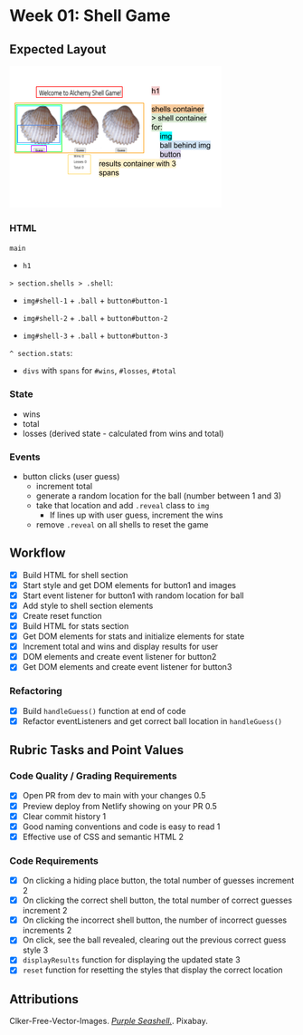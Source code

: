 # Week 01: Shell Game

## Expected Layout

![wireframe of shell game](./assets/expected-layout.png)

### HTML

`main`

-   `h1`

`> section.shells > .shell`:

-   `img#shell-1` + `.ball` + `button#button-1`

-   `img#shell-2` + `.ball` + `button#button-2`

-   `img#shell-3` + `.ball` + `button#button-3`

`^ section.stats`:

-   `divs` with `spans` for `#wins`, `#losses`, `#total`

### State

-   wins
-   total
-   losses (derived state - calculated from wins and total)

### Events

-   button clicks (user guess)
    -   increment total
    -   generate a random location for the ball (number between 1 and 3)
    -   take that location and add `.reveal` class to `img`
        -   If lines up with user guess, increment the wins
    -   remove `.reveal` on all shells to reset the game

## Workflow

-   [x] Build HTML for shell section
-   [x] Start style and get DOM elements for button1 and images
-   [x] Start event listener for button1 with random location for ball
-   [x] Add style to shell section elements
-   [x] Create reset function
-   [x] Build HTML for stats section
-   [x] Get DOM elements for stats and initialize elements for state
-   [x] Increment total and wins and display results for user
-   [x] DOM elements and create event listener for button2
-   [x] Get DOM elements and create event listener for button3

### Refactoring

-   [x] Build `handleGuess()` function at end of code
-   [x] Refactor eventListeners and get correct ball location in `handleGuess()`

## Rubric Tasks and Point Values

### Code Quality / Grading Requirements

-   [x] Open PR from dev to main with your changes 0.5
-   [x] Preview deploy from Netlify showing on your PR 0.5
-   [x] Clear commit history 1
-   [x] Good naming conventions and code is easy to read 1
-   [x] Effective use of CSS and semantic HTML 2

### Code Requirements

-   [x] On clicking a hiding place button, the total number of guesses increment 2
-   [x] On clicking the correct shell button, the total number of correct guesses increment 2
-   [x] On clicking the incorrect shell button, the number of incorrect guesses increments 2
-   [x] On click, see the ball revealed, clearing out the previous correct guess style 3
-   [x] `displayResults` function for displaying the updated state 3
-   [x] `reset` function for resetting the styles that display the correct location

## Attributions

Clker-Free-Vector-Images. [_Purple Seashell._](https://pixabay.com/vectors/seashell-clam-fan-purple-306124/). Pixabay.
